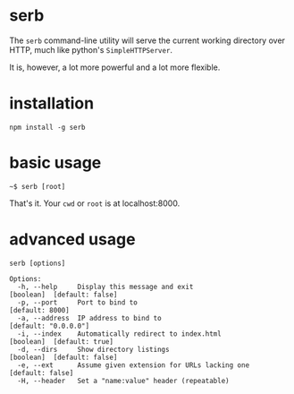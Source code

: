 # serb

The `serb` command-line utility will serve the current working directory over HTTP, much like python's `SimpleHTTPServer`.

It is, however, a lot more powerful and a lot more flexible.

# installation

    npm install -g serb


# basic usage

    ~$ serb [root]

That's it. Your `cwd` or `root` is at localhost:8000.


# advanced usage
    serb [options]

    Options:
      -h, --help     Display this message and exit                [boolean]  [default: false]
      -p, --port     Port to bind to                              [default: 8000]
      -a, --address  IP address to bind to                        [default: "0.0.0.0"]
      -i, --index    Automatically redirect to index.html         [boolean]  [default: true]
      -d, --dirs     Show directory listings                      [boolean]  [default: false]
      -e, --ext      Assume given extension for URLs lacking one  [default: false]
      -H, --header   Set a "name:value" header (repeatable)
